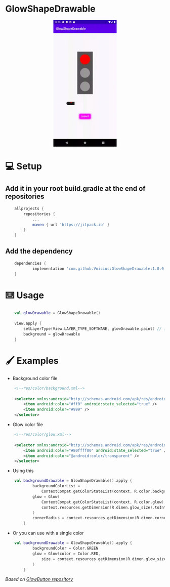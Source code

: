 # GlowShapeDrawable

<div align="center">
    <img src="glowexample.gif" width="200"/>
</div>

# 💻 Setup

## Add it in your root build.gradle at the end of repositories

```gradle
    allprojects {
		repositories {
			...
			maven { url 'https://jitpack.io' }
		}
	}
```

## Add the dependency

```gradle
    dependencies {
	        implementation 'com.github.Vnicius:GlowShapeDrawable:1.0.0'
	}
```

# ⌨️ Usage

```kotlin
    val glowDrawable = GlowShapeDrawable()

    view.apply {
        setLayerType(View.LAYER_TYPE_SOFTWARE, glowDrawable.paint) // important
        background = glowDrawable
    }
```

# 🖌 Examples

- Background color file

```xml
    <!--res/color/background.xml-->

    <selector xmlns:android="http://schemas.android.com/apk/res/android">
        <item android:color="#ff0" android:state_selected="true" />
        <item android:color="#999" />
    </selector>
```

- Glow color file

```xml
    <!--res/color/glow.xml-->

    <selector xmlns:android="http://schemas.android.com/apk/res/android">
        <item android:color="#80ffff00" android:state_selected="true" />
        <item android:color="@android:color/transparent" />
    </selector>
```

- Using this

```kotlin
    val backgroundDrawable = GlowShapeDrawable().apply {
            backgroundColorList =
                ContextCompat.getColorStateList(context, R.color.background)
            glow = Glow(
                ContextCompat.getColorStateList(context, R.color.glow),
                context.resources.getDimension(R.dimen.glow_size).toInt()
            )
            cornerRadius = context.resources.getDimension(R.dimen.corner_radius) // optional
        }
```

- Or you can use with a single color

```kotlin
    val backgroundDrawable = GlowShapeDrawable().apply {
            backgroundColor = Color.GREEN
            glow = Glow(color = Color.RED,
                size = context.resources.getDimension(R.dimen.glow_size).toInt()
            )
        }
```

_Based on [GlowButton repository](https://github.com/SanojPunchihewa/GlowButton)_
